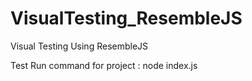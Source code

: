 # VisualTesting_ResembleJS
Visual Testing Using ResembleJS

Test Run command for project : node index.js
